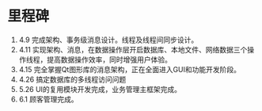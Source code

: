 # 里程碑 #
  1. 4.9 完成架构、事务级消息设计。线程及线程间同步设计。
  1. 4.11 实现架构、消息，在数据操作层开启数据库、本地文件、网络数据三个操作线程，提高数据操作效率，同时增强用户体验。
  1. 4.15 完全掌握Qt图形库的消息架构，正在全面进入GUI和功能开发阶段。
  1. 4.26 搞定数据库的多线程访问问题
  1. 5.26 UI的复用模块开发完成，业务管理主框架完成。
  1. 6.1 顾客管理完成。